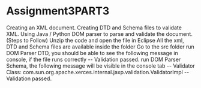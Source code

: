 # Assignment3PART3
Creating an XML document. Creating DTD and Schema files to validate XML. Using Java / Python DOM parser to parse and validate the document.
(Steps to Follow)
Unzip the code and open the file in Eclipse
All the xml, DTD and Schema files are available inside the folder
Go to the src folder
run DOM Parser DTD, you should be able to see the following message in console, if the file runs correctly
-- Validation passed.
run DOM Parser Schema, the following message will be visible in the console tab
-- Validator Class: com.sun.org.apache.xerces.internal.jaxp.validation.ValidatorImpl
-- Validation passed.
